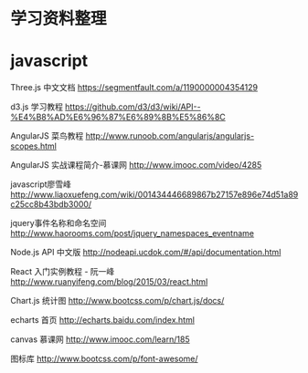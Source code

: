 # 学习资料整理

# javascript

Three.js  中文文档 https://segmentfault.com/a/1190000004354129

d3.js     学习教程 https://github.com/d3/d3/wiki/API--%E4%B8%AD%E6%96%87%E6%89%8B%E5%86%8C

AngularJS 菜鸟教程 http://www.runoob.com/angularjs/angularjs-scopes.html

AngularJS 实战课程简介-慕课网 http://www.imooc.com/video/4285

javascript廖雪峰 http://www.liaoxuefeng.com/wiki/001434446689867b27157e896e74d51a89c25cc8b43bdb3000/

jquery事件名称和命名空间 http://www.haorooms.com/post/jquery_namespaces_eventname

Node.js   API 中文版 http://nodeapi.ucdok.com/#/api/documentation.html

React     入门实例教程 - 阮一峰  http://www.ruanyifeng.com/blog/2015/03/react.html

Chart.js  统计图   http://www.bootcss.com/p/chart.js/docs/

echarts   首页     http://echarts.baidu.com/index.html 

canvas    慕课网   http://www.imooc.com/learn/185

图标库    http://www.bootcss.com/p/font-awesome/